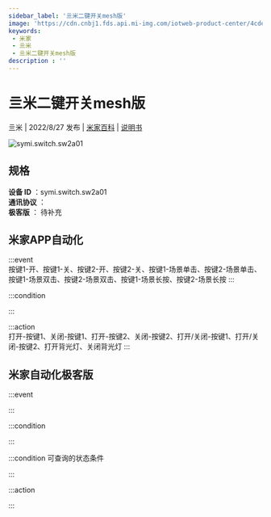 ```yaml
---
sidebar_label: '亖米二键开关mesh版'
image: 'https://cdn.cnbj1.fds.api.mi-img.com/iotweb-product-center/4cde1db7709716b42e351e25d8cdb5c6_1655352670870.png?GalaxyAccessKeyId=AKVGLQWBOVIRQ3XLEW&Expires=9223372036854775807&Signature=l/C8jZL+thNJd2UsxOV38a9ArfU='
keywords: 
 - 米家
 - 亖米
 - 亖米二键开关mesh版
description : ''
---
```

# 亖米二键开关mesh版

亖米 | 2022/8/27 发布 | [米家百科](https://home.mi.com/webapp/content/baike/product/index.html?model=symi.switch.sw2a01) | [说明书](https://home.mi.com/views/introduction.html?model=symi.switch.sw2a01&region=cn)

![symi.switch.sw2a01](https://cdn.cnbj1.fds.api.mi-img.com/iotweb-product-center/4cde1db7709716b42e351e25d8cdb5c6_1655352670870.png?GalaxyAccessKeyId=AKVGLQWBOVIRQ3XLEW&Expires=9223372036854775807&Signature=l/C8jZL+thNJd2UsxOV38a9ArfU=)

## 规格  
> 
**设备 ID** ：symi.switch.sw2a01  
**通讯协议** ：  
**极客版**  ： 待补充 


## 米家APP自动化  

:::event  
按键1-开、按键1-关、按键2-开、按键2-关、按键1-场景单击、按键2-场景单击、按键1-场景双击、按键2-场景双击、按键1-场景长按、按键2-场景长按
:::

:::condition  

:::

:::action   
打开-按键1、关闭-按键1、打开-按键2、关闭-按键2、打开/关闭-按键1、打开/关闭-按键2、打开背光灯、关闭背光灯
:::

## 米家自动化极客版  

:::event  

:::

:::condition  

:::

:::condition 可查询的状态条件  

:::

:::action  

:::

        
